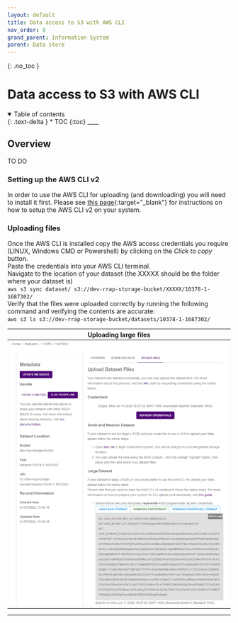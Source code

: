 ```yaml
---
layout: default
title: Data access to S3 with AWS CLI 
nav_order: 9
grand_parent: Information System
parent: Data store
---
```


{: .no_toc }

# Data access to S3 with AWS CLI 

<details  open markdown="block">
  <summary>
    Table of contents
  </summary>
{: .text-delta }
* TOC
{:toc}
____
</details>

## Overview

TO DO

### Setting up the AWS CLI v2
In order to use the AWS CLI for uploading (and downloading) you will need to install it first. Please see [this page](./setting-up-the-aws-cli.html){:target="\_blank"} for instructions on how to setup the AWS CLI v2 on your system.


### Uploading files
Once the AWS CLI is installed copy the AWS access credentials you require (LINUX, Windows CMD or Powershell) by clicking on the *Click to copy* button.  
Paste the credentials into your AWS CLI terminal.  
Navigate to the location of your dataset (the XXXXX should be the folder where your dataset is)   
`aws s3 sync dataset/ s3://dev-rrap-storage-bucket/XXXXX/10378-1-1687302/`   
Verify that the files were uploaded correctly by running the following command and verifying the contents are accurate:  
`aws s3 ls s3://dev-rrap-storage-bucket/datasets/10378-1-1687302/`  

|                                 Uploading large files                                    |
| :---------------------------------------------------------------------------------:      |
| <img src="../../assets/images/data_store/uploadLargeFilesStep1.png" alt="drawing" width="600"/> |



___